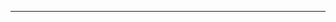 ------

<!DOCTYPE html>
<html  lang="en-US">
<head id="Head"><meta content="text/html; charset=UTF-8" http-equiv="Content-Type" /><title>
	404 Error Page
</title><meta id="MetaRobots" name="robots" content="NOINDEX, NOFOLLOW" /><link href="/Resources/Shared/stylesheets/dnndefault/7.0.0/default.css?cdv=1013" type="text/css" rel="stylesheet"/><link href="/Portals/_default/skins/plantanapp v2/skin.css?cdv=1013" type="text/css" rel="stylesheet"/><link href="/Portals/0/portal.css?cdv=1013" type="text/css" rel="stylesheet"/><link href="/Portals/_default/skins/plantanapp v2/plugins/bootstrap/css/bootstrap.css?cdv=1013" type="text/css" rel="stylesheet"/><link href="/Portals/_default/skins/plantanapp v2/plugins/node-waves/waves.css?cdv=1013" type="text/css" rel="stylesheet"/><link href="/Portals/_default/skins/plantanapp v2/css/style.css?cdv=1013" type="text/css" rel="stylesheet"/><link href="https://fonts.googleapis.com/css?family=Roboto:400,700&amp;subset=latin,cyrillic-ext&amp;cdv=1013" type="text/css" rel="stylesheet"/><link href="https://fonts.googleapis.com/icon?family=Material+Icons&amp;cdv=1013" type="text/css" rel="stylesheet"/><script src="/Portals/_default/skins/plantanapp v2/plugins/bootstrap/js/bootstrap.js?cdv=1013" type="text/javascript"><\/script><script src="/Portals/_default/skins/plantanapp v2/plugins/node-waves/waves.js?cdv=1013" type="text/javascript"><\/script><link rel='SHORTCUT ICON' href='/Portals/0/favicon.ico?ver=CN0n1RkiLLRNIKtyu7hVlg%3d%3d' type='image/x-icon' /><meta name="viewport" content="width=device-width,initial-scale=1" /></head>
<body id="Body">

    <form method="post" action="/404-Error-Page/aspxerrorpath/ /OverrideHttpStatus/404" id="Form" enctype="multipart/form-data">
<input type="hidden" name="__VIEWSTATE" id="__VIEWSTATE" value="+d+AXhlabDGND2XyqGdEtGhDhzcHf/QEpp1y1bxgddQM8aQJpt1uoym7R3OtCd42yO3OlUYXab/IkxzRihhK9NyZnXs3+Gxv2dsnAg==" />


<script src="/ScriptResource.axd?d=uHIkleVeDJez0PXLWtW_aluCHC1AciDX-us_Qj69QzNoEm5huNBTY-D7W6leJ0VUiiZ5Z64_J14lPOp9GricEG0OU6YxUMgu3Wtb6Z9GlM7pubDeXSs4hsYH9Wd5KVGjVaC0tw2&amp;t=ffffffffaa493ab8" type="text/javascript"><\/script>
<script src="/ScriptResource.axd?d=Jw6tUGWnA14CLBv3obL0qvHg3s6EK8HlAqbp050L-ax-IoKeWoc7xaeOEiX9MOF1fJaeHG8a5JJxNGYxhX0wQkFyyt0omdrzNnqFHEZsvNX71ulzbKmB-as_K0OyoXZBNmunh-ymzoggI_wG0&amp;t=ffffffffaa493ab8" type="text/javascript"><\/script>
<input type="hidden" name="__VIEWSTATEGENERATOR" id="__VIEWSTATEGENERATOR" value="CA0B0334" />
<input type="hidden" name="__VIEWSTATEENCRYPTED" id="__VIEWSTATEENCRYPTED" value="" />
<input type="hidden" name="__EVENTVALIDATION" id="__EVENTVALIDATION" value="wa6A4JDugpm2u8dJ2uxNXE0P9ZphZaW4mv+QN9/303Kb4NXwA9Tqj7uPvUjoGMC70TvlD9V8TwPTQb3eR3OzkFEYdnBipZ0oLpdunkAihxl0zW0T" /><script src="/js/dnncore.js?cdv=1013" type="text/javascript"><\/script>
<script type="text/javascript">
//<![CDATA[
Sys.WebForms.PageRequestManager._initialize('ScriptManager', 'Form', [], [], [], 90, '');
//]]>
<\/script>

        
        
        

<!--CDF(Css|/Portals/_default/skins/plantanapp v2/plugins/bootstrap/css/bootstrap.css?cdv=1013|DnnPageHeaderProvider|100)-->
<!--CDF(Css|/Portals/_default/skins/plantanapp v2/plugins/node-waves/waves.css?cdv=1013|DnnPageHeaderProvider|100)-->
<!--CDF(Css|/Portals/_default/skins/plantanapp v2/css/style.css?cdv=1013|DnnPageHeaderProvider|100)-->
<!--CDF(Css|https://fonts.googleapis.com/css?family=Roboto:400,700&subset=latin,cyrillic-ext&cdv=1013|DnnPageHeaderProvider|100)-->
<!--CDF(Css|https://fonts.googleapis.com/icon?family=Material+Icons&cdv=1013|DnnPageHeaderProvider|100)-->

<div class="four-zero-four">
    <div class="four-zero-four-container">
        <div class="error-code">404</div>
        <div class="error-message">This page doesn't exist</div>
            <main role="main" style="min-height:0px;">
            <div id="mainContent-inner">
                <div class="row dnnpane">
                    <div id="dnn_ContentPane" class="col-md-12 contentPane DNNEmptyPane"></div>
                </div>
            </div><!-- /.mainContent-inner -->
        </main>
        <div class="button-place">
            <a href="/" class="btn btn-default btn-lg waves-effect">GO TO HOMEPAGE</a>
        </div>
    </div>

<!-- Bootstrap Core Js -->
    <!--CDF(Javascript|/Portals/_default/skins/plantanapp v2/plugins/bootstrap/js/bootstrap.js?cdv=1013|DnnPageHeaderProvider|100)-->

    <!-- Waves Effect Plugin Js -->
    <!--CDF(Javascript|/Portals/_default/skins/plantanapp v2/plugins/node-waves/waves.js?cdv=1013|DnnPageHeaderProvider|100)-->
</div>

        <input name="ScrollTop" type="hidden" id="ScrollTop" />
        <input name="__dnnVariable" type="hidden" id="__dnnVariable" autocomplete="off" />
        
    </form>
    <!--CDF(Javascript|/js/dnncore.js?cdv=1013|DnnBodyProvider|100)--><!--CDF(Css|/Resources/Shared/stylesheets/dnndefault/7.0.0/default.css?cdv=1013|DnnPageHeaderProvider|5)--><!--CDF(Css|/Portals/_default/skins/plantanapp v2/skin.css?cdv=1013|DnnPageHeaderProvider|15)--><!--CDF(Css|/Portals/0/portal.css?cdv=1013|DnnPageHeaderProvider|35)-->
    
</body>
</html>
